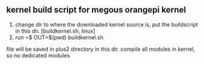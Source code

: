 ## kernel build script for megous orangepi kernel

1. change dir to where the downloaded kernel source is,
   put the buildscript in this dir.
   [buildkernel.sh, linux]
2. run ~$ OUT=$(pwd) buildkernel.sh

file will be saved in plus2 directory in this dir.
compile all modules in kernel, so no dedicated modules
